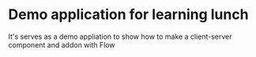 # Demo application for learning lunch

It's serves as a demo appliation to show how to make a client-server component and addon with Flow
